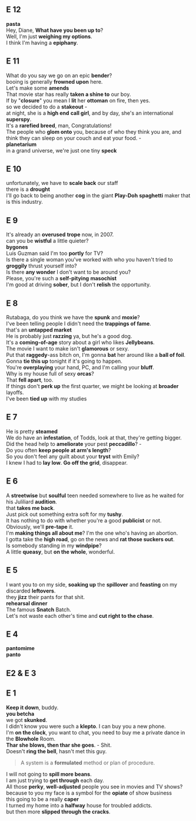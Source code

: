 

## E 12   
**pasta**  
Hey, Diane, **What have you been up to**?  
Well, I'm just **weighing my options**.  
I think I'm having a **epiphany**.  

## E 11 
What do you say we go on an epic **bender**?  
booing is generally **frowned upon** here.  
Let's make some **amends**  
That movie star has really **taken a shine to** our boy.  
If by "**closure**" you mean I **lit** her **ottoman** on fire, then yes.  
so we decided to do a **stakeout** -  
at night, she is a **high end** **call girl**, and by day, she's an international **superspy**.    
It's a **rarefied breed**, man, Congratulations!  
The people who **glom onto** you, because of who they think you are, and think they can sleep on your couch and eat your food. -  
**planetarium**  
in a grand universe, we're just one tiny **speck** 

## E 10 
unfortunately, we have to **scale back** our staff  
there is a **drought**  
I'll go back to being another **cog** in the giant **Play-Doh** **spaghetti** maker that is this industry.  


## E 9 
It's already an **overused** **trope** now, in 2007.  
can you be **wistful** a little quieter?  
**bygones**  
Luis Guzman said I'm too **portly** for TV?  
Is there a single woman you've worked with who you haven't tried to **groggily** thrust yourself into?  
Is there **any wonder** I don't want to be around you?  
Please, you're such a **self-pitying** **masochist**  
I'm good at driving **sober**, but I don't **relish** the opportunity.  

## E 8 
Rutabaga, do you think we have the **spunk** and **moxie**?  
I've been telling people I didn't need the **trappings of fame**.  
that's an **untapped market**  
He is probably just **razzing** ya, but he's a good dog.  
It's a **coming-of-age** story about a girl who likes **Jellybeans**.  
The movie I want to make isn't **glamorous** or sexy.  
Put that **raggedy**-ass bitch on, I'm gonna **bat** her around like a **ball of foil**.  
Gonna **tie this up** tonight if it's going to happen.  
You're **overplaying** your hand, PC, and I'm calling your **bluff**.  
Why is my house full of sexy **orcas**?  
That **fell apart**, too.  
If things don't **perk up** the first quarter, we might be looking at **broader** layoffs.  
I've been **tied up** with my studies

## E 7 
He is pretty **steamed**  
We do have an **infestation**, of Todds, look at that, they're getting bigger.  
Did the head help to **ameliorate** your pest **peccadillo**? -  
Do you often **keep people at arm's length**?  
So you don't feel any guilt about your **tryst** with Emily?  
I knew I had to **lay low**. **Go off the grid**, disappear.  

## E 6 
A **streetwise** but **soulful** teen needed somewhere to live as he waited for his Juliliard **audition**.  
that **takes me back**.  
Just pick out something extra soft for my **tushy**.  
It has nothing to do with whether you're a good **publicist** or not.  
Obviously, we'll **pre-tape** it.  
I'm **making things all about me**? I'm the one who's having an abortion.  
I gotta take the **high road**, go on the news and **rat those suckers out**.  
Is somebody standing in my **windpipe**?  
A little **queasy**, but **on the whole**, wonderful.  

## E 5 
I want you to on my side, **soaking up** the **spillover** and **feasting** on my discarded **leftovers**.  
they **jizz** their pants for that shit.  
**rehearsal dinner**  
The famous **Snatch** Batch.  
Let's not waste each other's time and **cut right to the chase**.  

## E 4 
**pantomime**   
**panto**  

## E2 & E 3 

## E 1 
**Keep it down**, buddy.  
**you betcha**  
we got **skunked**.  
I didn't know you were such a **klepto**. I can buy you a new phone.  
I'm **on the clock**, you want to chat, you need to buy me a private dance in the **Blowhole** Room.  
**Thar she blows, then thar she goes**. - Shit.  
Doesn't **ring the bell**, hasn't met this guy.  
> A system is a **formulated** method or plan of procedure.  

I will not going to **spill more beans**.  
I am just trying to **get through** each day.  
All those **perky**, **well-adjusted** people you see in movies and TV shows?  
because to you my face is a symbol for the **opiate** of show business  
this going to be a really **caper**  
I turned my home into a **halfway** house for troubled addicts.  
but then more **slipped through the cracks**.  



